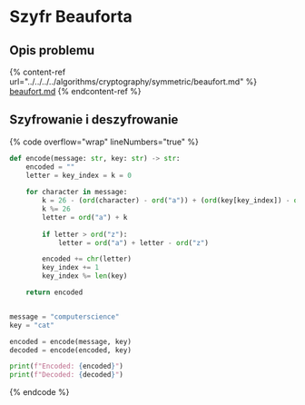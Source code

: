 # Szyfr Beauforta

## Opis problemu

{% content-ref url="../../../../algorithms/cryptography/symmetric/beaufort.md" %}
[beaufort.md](../../../../algorithms/cryptography/symmetric/beaufort.md)
{% endcontent-ref %}

## Szyfrowanie i deszyfrowanie

{% code overflow="wrap" lineNumbers="true" %}
```python
def encode(message: str, key: str) -> str:
    encoded = ""
    letter = key_index = k = 0
    
    for character in message:
        k = 26 - (ord(character) - ord("a")) + (ord(key[key_index]) - ord("a"))
        k %= 26
        letter = ord("a") + k
        
        if letter > ord("z"):
            letter = ord("a") + letter - ord("z")

        encoded += chr(letter)
        key_index += 1
        key_index %= len(key)

    return encoded


message = "computerscience"
key = "cat"

encoded = encode(message, key)
decoded = encode(encoded, key)

print(f"Encoded: {encoded}")
print(f"Decoded: {decoded}")
```
{% endcode %}
